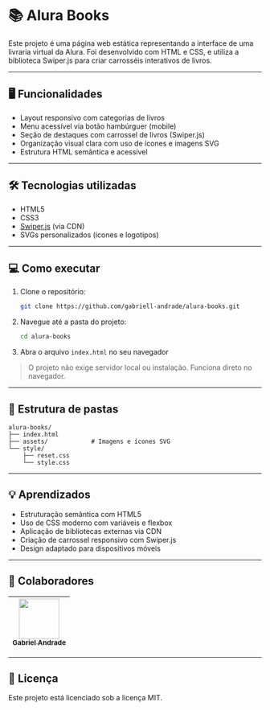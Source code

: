 # 📚 Alura Books

Este projeto é uma página web estática representando a interface de uma livraria virtual da Alura. Foi desenvolvido com HTML e CSS, e utiliza a biblioteca Swiper.js para criar carrosséis interativos de livros.

---

## 🖥️ Funcionalidades

- Layout responsivo com categorias de livros
- Menu acessível via botão hambúrguer (mobile)
- Seção de destaques com carrossel de livros (Swiper.js)
- Organização visual clara com uso de ícones e imagens SVG
- Estrutura HTML semântica e acessível

---

## 🛠 Tecnologias utilizadas

- HTML5
- CSS3
- [Swiper.js](https://swiperjs.com/) (via CDN)
- SVGs personalizados (ícones e logotipos)

---

## 💻 Como executar

1. Clone o repositório:
   ```bash
   git clone https://github.com/gabriell-andrade/alura-books.git
   ```

2. Navegue até a pasta do projeto:
   ```bash
   cd alura-books
   ```

3. Abra o arquivo `index.html` no seu navegador

> O projeto não exige servidor local ou instalação. Funciona direto no navegador.

---

## 📁 Estrutura de pastas

```
alura-books/
├── index.html
├── assets/            # Imagens e ícones SVG
└── style/
    ├── reset.css
    └── style.css
```

---

## 💡 Aprendizados

- Estruturação semântica com HTML5
- Uso de CSS moderno com variáveis e flexbox
- Aplicação de bibliotecas externas via CDN
- Criação de carrossel responsivo com Swiper.js
- Design adaptado para dispositivos móveis

---

## 👥 Colaboradores

| [<img src="https://avatars.githubusercontent.com/u/128552944?v=4" width="80"><br><sub>Gabriel Andrade</sub>](https://github.com/gabriell-andrade) |
|:--:|

---

## 📜 Licença

Este projeto está licenciado sob a licença MIT.
